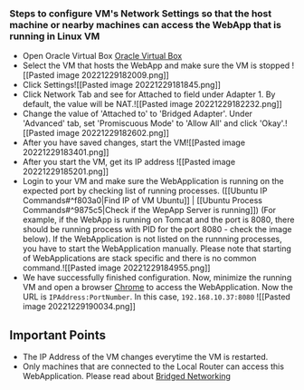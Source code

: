 ### Steps to configure VM's Network Settings so that the host machine or nearby machines can access the WebApp that is running in Linux VM
- Open Oracle Virtual Box  [Oracle Virtual Box](file:///C:/Program%20Files/Oracle/VirtualBox/VirtualBox.exe)
- Select the VM that hosts the WebApp and make sure the VM is stopped ![[Pasted image 20221229182009.png]]
- Click Settings![[Pasted image 20221229181845.png]]
- Click Network Tab and see for Attached to field under Adapter 1. By default, the value will be NAT.![[Pasted image 20221229182232.png]]
- Change the value of 'Attached to' to 'Bridged Adapter'. Under 'Advanced' tab, set 'Promiscuous Mode' to 'Allow All' and click 'Okay'.![[Pasted image 20221229182602.png]]
- After you have saved changes, start the VM![[Pasted image 20221229183401.png]]
- After you start the VM, get its IP address ![[Pasted image 20221229185201.png]]
- Login to your VM and make sure the WebApplication is running on the expected port by checking list of running processes. ([[Ubuntu IP Commands#^f803a0|Find IP of VM Ubuntu]]  | [[Ubuntu Process Commands#^9875c5|Check if the WepApp Server is running]]) (For example, if the WebApp is running on Tomcat and the port is 8080, there should be running process with PID for the port 8080 - check the image below). If the WebApplication is not listed on the runnning processes, you have to start the WebApplication manually. Please note that starting of WebApplications are stack specific and there is no common command.![[Pasted image 20221229184955.png]]
- We have successfully finished configuration. Now, minimize the running VM and open a browser [Chrome](file:///C:\Program%20Files\Google\Chrome\Application\chrome.exe) to access the WebApplication. Now the URL is `IPAddress:PortNumber`. In this case, `192.168.10.37:8080`  ![[Pasted image 20221229190034.png]]
## Important Points
- The IP Address of the VM changes everytime the VM is restarted. 
- Only machines that are connected to the Local Router can access this WebApplication.
Please read about [Bridged Networking](https://docs.oracle.com/en/virtualization/virtualbox/6.0/user/network_bridged.html)
